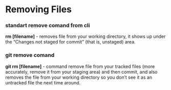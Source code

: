 # Removing Files

### standart remove comand from cli

**rm [filename]** - removes file from your working directory, it shows up under the “Changes not staged for commit” (that is, unstaged) area.

### git remove comand

**git rm [filename]** - command remove file from your tracked files (more accurately, remove it from your staging area) and then commit, and also removes the file from your working directory so you don’t see it as an untracked file the next time around.
